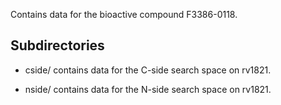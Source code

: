 Contains data for the bioactive compound F3386-0118.

## Subdirectories

- cside/ contains data for the C-side search space on rv1821.

- nside/ contains data for the N-side search space on rv1821.

